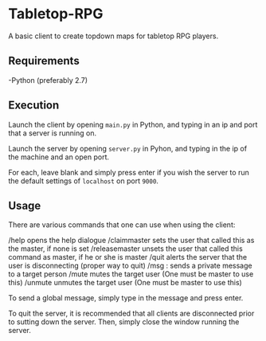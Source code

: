 Tabletop-RPG
============
A basic client to create topdown maps for tabletop RPG players.

Requirements
------------
-Python (preferably 2.7)

Execution
------------
Launch the client by opening `main.py` in Python, and typing in an ip and port that a server is running on.

Launch the server by opening `server.py` in Pyhon, and typing in the ip of the machine and an open port.

For each, leave blank and simply press enter if you wish the server to run the default settings of `localhost` on port `9000`.

Usage
-----------
There are various commands that one can use when using the client:

/help    opens the help dialogue
/claimmaster    sets the user that called this as the master, if none is set
/releasemaster    unsets the user that called this command as master, if he or she is master
/quit    alerts the server that the user is disconnecting (proper way to quit)
/msg <target>: <message>    sends a private message to a target person
/mute <target>    mutes the target user (One must be master to use this)
/unmute <target>    unmutes the target user (One must be master to use this)

To send a global message, simply type in the message and press enter.

To quit the server, it is recommended that all clients are disconnected prior to sutting down the server. Then, simply close the window running the server.
